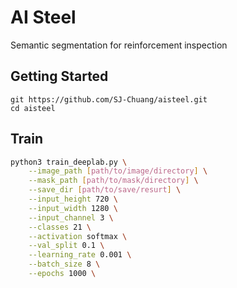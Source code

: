 # AI Steel

Semantic segmentation for reinforcement inspection

## Getting Started

```
git https://github.com/SJ-Chuang/aisteel.git
cd aisteel
```

## Train

```bash
python3 train_deeplab.py \
	--image_path [path/to/image/directory] \
	--mask_path [path/to/mask/directory] \
	--save_dir [path/to/save/resurt] \
	--input_height 720 \
    --input_width 1280 \
    --input_channel 3 \
    --classes 21 \
    --activation softmax \
    --val_split 0.1 \
    --learning_rate 0.001 \
    --batch_size 8 \
    --epochs 1000 \
```


